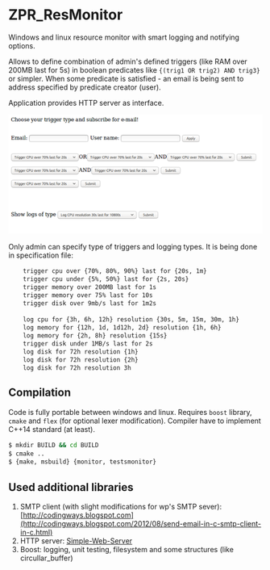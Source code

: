 # ZPR_ResMonitor
Windows and linux resource monitor with smart logging and notifying options. 

Allows to define combination of admin's defined triggers (like RAM over 200MB last for 5s) in boolean predicates like `{(trig1 OR trig2) AND trig3}` or simpler. When some predicate is satisfied - an email is being sent to address specified by predicate creator (user).

Application provides HTTP server as interface.

![](web/obraz.png)

Only admin can specify type of triggers and logging types. It is being done in specification file:

```
    trigger cpu over {70%, 80%, 90%} last for {20s, 1m}
    trigger cpu under {5%, 50%} last for {2s, 20s}
    trigger memory over 200MB last for 1s
    trigger memory over 75% last for 10s
    trigger disk over 9mb/s last for 1m2s

    log cpu for {3h, 6h, 12h} resolution {30s, 5m, 15m, 30m, 1h}
    log memory for {12h, 1d, 1d12h, 2d} resolution {1h, 6h}
    log memory for {2h, 8h} resolution {15s}
    trigger disk under 1MB/s last for 2s
    log disk for 72h resolution {1h}
    log disk for 72h resolution {2h}
    log disk for 72h resolution 3h
```

## Compilation
Code is fully portable between windows and linux. Requires `boost` library, `cmake` and `flex` (for optional lexer modification). Compiler have to implement C++14 standard (at least).

```bash
$ mkdir BUILD && cd BUILD
$ cmake ..
$ {make, msbuild} {monitor, testsmonitor}
```

## Used additional libraries

1. SMTP client (with slight modifications for wp's SMTP sever): [http://codingways.blogspot.com](http://codingways.blogspot.com/2012/08/send-email-in-c-smtp-client-in-c.html)
2. HTTP server: [Simple-Web-Server](https://github.com/eidheim/Simple-Web-Server)
3. Boost: logging, unit testing, filesystem and some structures (like circullar_buffer)
